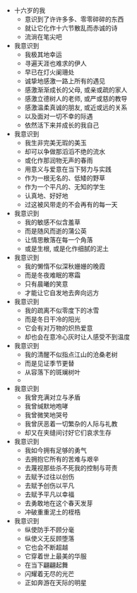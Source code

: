 - 十六岁的我
	- 意识到了许许多多、零零碎碎的东西
	- 就让它化作十六节散乱而赤诚的诗
	- 流淌在笔尖吧
- 我意识到
	- 我极其地幸运
	- 寻遍天涯也难求的伊人
	- 早已在灯火阑珊处
	- 诚挚地感激一路上所有的遇见
	- 感激渐渐成长的父母, 或亲或疏的家人
	- 感激立德树人的老师, 或严或慈的教导
	- 感激温柔真诚的朋友, 或近或远的关系
	- 以及面对一切不幸的际遇
	- 依然活下来并成长的我自己
- 我意识到
	- 我生非完美无瑕的美玉
	- 却可以争做那滔滔不绝的流水
	- 或化作那润物无声的春雨
	- 用意义与爱意在当下努力与实践
	- 作为一根无名的、低矮的野草
	- 作为一个平凡的、无知的学生
	- 认真地、好好地
	- 过这被风带走的不会再有的每一天
- 我意识到
	- 我的敏感不似含羞草
	- 而是随风而逝的蒲公英
	- 让情思散落在每一个角落
	- 或是生根, 或是化作细腻的泥土
- 我意识到
	- 我的懒惰不似深秋姗姗的晚霞
	- 而是冬夜难眠的寒霜
	- 只有晨曦的笑意
	- 才能让它自发地去奔向远方
- 我意识到
	- 我的疏离不似零度下的冰雪
	- 而是冬日干冷的阳光
	- 它会有对万物的炽热爱意
	- 却也会在意冷心灰时让人感受不到温度
- 我意识到
	- 我的清醒不似指点江山的沧桑老树
	- 而是见证季节更替
	- 从容落下的斑斓树叶
	-
- 我意识到
	- 我曾充满对立与矛盾
	- 我曾缄默地咆哮
	- 我曾微笑地哭号
	- 我曾厌恶着一切繁杂的人际与礼教
	- 却又在夹缝间讨好它们哀求生存
- 我意识到
	- 我如今拥有足够的勇气
	- 去拥抱它所有的苦难与艰辛
	- 去蔑视那些杀不死我的控制与苛责
	- 去赋予过往以创伤
	- 去赋予创伤以平凡
	- 去赋予平凡以幸福
	- 去勇敢地在这个春天发芽
	- 冲破重重泥土的桎梏
- 我意识到
	- 纵使防手不顾分毫
	- 纵使义无反顾堕落
	- 它也会不断超越
	- 它穿着世上最美的华服
	- 在当下翩翩起舞
	- 闪耀着无尽的光芒
	- 正如奔游在天际的明星